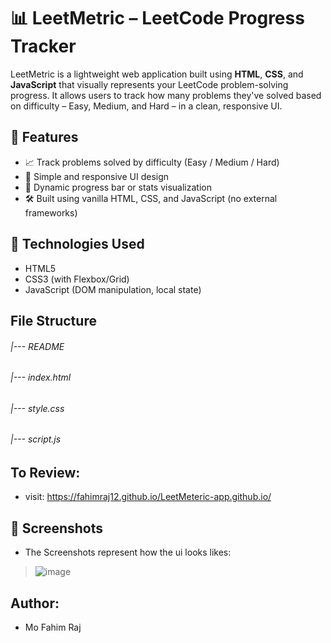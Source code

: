 # 📊 LeetMetric – LeetCode Progress Tracker

LeetMetric is a lightweight web application built using **HTML**, **CSS**, and **JavaScript** that visually represents your LeetCode problem-solving progress. It allows users to track how many problems they've solved based on difficulty – Easy, Medium, and Hard – in a clean, responsive UI.

## 🚀 Features

- 📈 Track problems solved by difficulty (Easy / Medium / Hard)
- 🎨 Simple and responsive UI design
- 🧮 Dynamic progress bar or stats visualization
- 🛠️ Built using vanilla HTML, CSS, and JavaScript (no external frameworks)

## 🔧 Technologies Used

- HTML5
- CSS3 (with Flexbox/Grid)
- JavaScript (DOM manipulation, local state)

## File Structure
###### |--- README
###### |--- index.html
###### |--- style.css
###### |--- script.js

## To Review:
- visit: https://fahimraj12.github.io/LeetMeteric-app.github.io/

## 📸 Screenshots
- The Screenshots represent how the ui looks likes:
> ![image](https://github.com/user-attachments/assets/6dc5e173-e8cf-42d7-bc05-68c65d55e078)

## Author:
- Mo Fahim Raj



